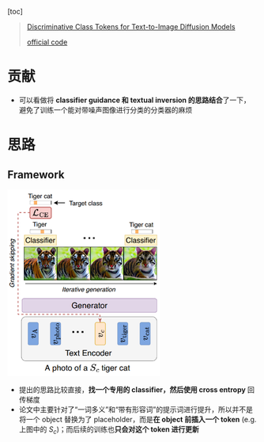 [toc]

> [Discriminative Class Tokens for Text-to-Image Diffusion Models](https://arxiv.org/abs/2303.17155)
>
> [official code](https://github.com/idansc/discriminative_class_tokens)

# 贡献

- 可以看做将 **classifier guidance 和 textual inversion 的思路结合**了一下，避免了训练一个能对带噪声图像进行分类的分类器的麻烦





# 思路

## Framework

<img src="assets/image-20250428231008685.png" alt="image-20250428231008685" style="zoom:60%;" />

- 提出的思路比较直接，**找一个专用的 classifier，然后使用 cross entropy** 回传梯度
- 论文中主要针对了“一词多义”和“带有形容词”的提示词进行提升，所以并不是将一个 object 替换为了 placeholder，而是**在 object 前插入一个 token** (e.g. 上图中的 $S_c$)；而后续的训练也**只会对这个 token 进行更新**